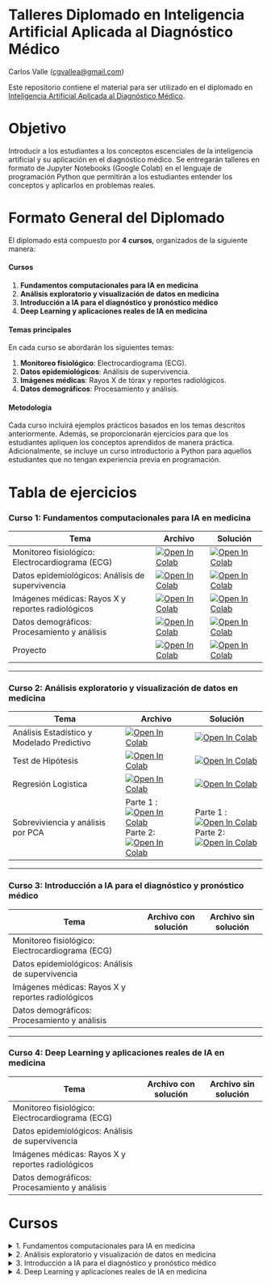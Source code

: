 # Talleres Diplomado en Inteligencia Artificial Aplicada al Diagnóstico Médico

Carlos Valle ([cgvallea@gmail.com](mailto:cgvallea@gmail.com))

Este repositorio contiene el material para ser utilizado en el diplomado en [Inteligencia Artificial Aplicada al Diagnóstico Médico](https://educacioncontinua.uc.cl/programas/diplomado-en-inteligencia-artificial-aplicada-al-diagnostico-medico/).

# Objetivo
Introducir a los estudiantes a los conceptos escenciales de la inteligencia artificial y su aplicación en el diagnóstico médico. Se entregarán talleres en formato de Jupyter Notebooks (Google Colab) en el lenguaje de programación Python que permitirán a los estudiantes entender los conceptos y aplicarlos en problemas reales.


# Formato General del Diplomado
El diplomado está compuesto por **4 cursos**, organizados de la siguiente manera:

#### **Cursos**
1. **Fundamentos computacionales para IA en medicina**  
2. **Análisis exploratorio y visualización de datos en medicina**  
3. **Introducción a IA para el diagnóstico y pronóstico médico**  
4. **Deep Learning y aplicaciones reales de IA en medicina**

#### **Temas principales**
En cada curso se abordarán los siguientes temas:  
1. **Monitoreo fisiológico**: Electrocardiograma (ECG).  
2. **Datos epidemiológicos**: Análisis de supervivencia.  
3. **Imágenes médicas**: Rayos X de tórax y reportes radiológicos.  
4. **Datos demográficos**: Procesamiento y análisis.

#### **Metodología**
Cada curso incluirá ejemplos prácticos basados en los temas descritos anteriormente. Además, se proporcionarán ejercicios para que los estudiantes apliquen los conceptos aprendidos de manera práctica. Adicionalmente, se incluye un curso introductorio a Python para aquellos estudiantes que no tengan experiencia previa en programación.




# Tabla de ejercicios

### Curso 1: Fundamentos computacionales para IA en medicina

| **Tema**                                      | **Archivo** | **Solución** |
|-----------------------------------------------|----------------------------|----------------------------|
| Monitoreo fisiológico: Electrocardiograma (ECG) |  [![Open In Colab](https://colab.research.google.com/assets/colab-badge.svg)](https://colab.research.google.com/github/iHealthInstitute/Talleres_Diplomado_iHealth/blob/main/curso_1/Monitoreo.ipynb) |      [![Open In Colab](https://colab.research.google.com/assets/colab-badge.svg)](https://colab.research.google.com/github/iHealthInstitute/Talleres_Diplomado_iHealth/blob/main/curso_1/Monitoreo_solution.ipynb)                  
| Datos epidemiológicos: Análisis de supervivencia |       [![Open In Colab](https://colab.research.google.com/assets/colab-badge.svg)](https://colab.research.google.com/github/iHealthInstitute/Talleres_Diplomado_iHealth/blob/main/curso_1/Epidemiologicos.ipynb)               | [![Open In Colab](https://colab.research.google.com/assets/colab-badge.svg)](https://colab.research.google.com/github/iHealthInstitute/Talleres_Diplomado_iHealth/blob/main/curso_1/Epidemiologicos_solution.ipynb)   
| Imágenes médicas: Rayos X y reportes radiológicos |       [![Open In Colab](https://colab.research.google.com/assets/colab-badge.svg)](https://colab.research.google.com/github/iHealthInstitute/Talleres_Diplomado_iHealth/blob/main/curso_1/Imagenes.ipynb)              | [![Open In Colab](https://colab.research.google.com/assets/colab-badge.svg)](https://colab.research.google.com/github/iHealthInstitute/Talleres_Diplomado_iHealth/blob/main/curso_1/Imagenes_solution.ipynb)
| Datos demográficos: Procesamiento y análisis     |   [![Open In Colab](https://colab.research.google.com/assets/colab-badge.svg)](https://colab.research.google.com/github/iHealthInstitute/Talleres_Diplomado_iHealth/blob/main/curso_1/Demografico.ipynb)   | [![Open In Colab](https://colab.research.google.com/assets/colab-badge.svg)](https://colab.research.google.com/github/iHealthInstitute/Talleres_Diplomado_iHealth/blob/main/curso_1/Demografico_solution.ipynb)
| Proyecto | [![Open In Colab](https://colab.research.google.com/assets/colab-badge.svg)](https://colab.research.google.com/github/iHealthInstitute/Talleres_Diplomado_iHealth/blob/main/curso_2/proyecto.ipynb) | [![Open In Colab](https://colab.research.google.com/assets/colab-badge.svg)](https://colab.research.google.com/github/iHealthInstitute/Talleres_Diplomado_iHealth/blob/main/curso_2/proyecto_solution.ipynb) |

---

### Curso 2: Análisis exploratorio y visualización de datos en medicina

| **Tema**                                      | **Archivo** | **Solución** |
|-----------------------------------------------|----------------------------|----------------------------|
| Análisis Estadístico y Modelado Predictivo  |         [![Open In Colab](https://colab.research.google.com/assets/colab-badge.svg)](https://colab.research.google.com/github/iHealthInstitute/Talleres_Diplomado_iHealth/blob/main/curso_2/analisis_exploratorio.ipynb)                   |       [![Open In Colab](https://colab.research.google.com/assets/colab-badge.svg)](https://colab.research.google.com/github/iHealthInstitute/Talleres_Diplomado_iHealth/blob/main/curso_2/analisis_exploratorio_solution.ipynb)                     |
| Test de Hipótesis |       [![Open In Colab](https://colab.research.google.com/assets/colab-badge.svg)](https://colab.research.google.com/github/iHealthInstitute/Talleres_Diplomado_iHealth/blob/main/curso_2/test_de_hipotesis.ipynb)                     |           [![Open In Colab](https://colab.research.google.com/assets/colab-badge.svg)](https://colab.research.google.com/github/iHealthInstitute/Talleres_Diplomado_iHealth/blob/main/curso_2/test_de_hipotesis_solution.ipynb)                 |
| Regresión Logistica |    [![Open In Colab](https://colab.research.google.com/assets/colab-badge.svg)](https://colab.research.google.com/github/iHealthInstitute/Talleres_Diplomado_iHealth/blob/main/curso_2/regresion_logistica.ipynb)                        |         [![Open In Colab](https://colab.research.google.com/assets/colab-badge.svg)](https://colab.research.google.com/github/iHealthInstitute/Talleres_Diplomado_iHealth/blob/main/curso_2/regresion_logistica_solution.ipynb)                   |
| Sobreviviencia y análisis por PCA |     Parte 1 : [![Open In Colab](https://colab.research.google.com/assets/colab-badge.svg)](https://colab.research.google.com/github/iHealthInstitute/Talleres_Diplomado_iHealth/blob/main/curso_2/sobrevivencia.ipynb) <br />Parte 2: [![Open In Colab](https://colab.research.google.com/assets/colab-badge.svg)](https://colab.research.google.com/github/iHealthInstitute/Talleres_Diplomado_iHealth/blob/main/curso_2/pca.ipynb)                          |  Parte 1 : [![Open In Colab](https://colab.research.google.com/assets/colab-badge.svg)](https://colab.research.google.com/github/iHealthInstitute/Talleres_Diplomado_iHealth/blob/main/curso_2/sobrevivencia_solution.ipynb) <br />Parte 2: [![Open In Colab](https://colab.research.google.com/assets/colab-badge.svg)](https://colab.research.google.com/github/iHealthInstitute/Talleres_Diplomado_iHealth/blob/main/curso_2/pca_solution.ipynb)                          |



---


### Curso 3: Introducción a IA para el diagnóstico y pronóstico médico

| **Tema**                                      | **Archivo con solución** | **Archivo sin solución** |
|-----------------------------------------------|----------------------------|----------------------------|
| Monitoreo fisiológico: Electrocardiograma (ECG) |                            |                            |
| Datos epidemiológicos: Análisis de supervivencia |                            |                            |
| Imágenes médicas: Rayos X y reportes radiológicos |                            |                            |
| Datos demográficos: Procesamiento y análisis     |                            |                            |

---

### Curso 4: Deep Learning y aplicaciones reales de IA en medicina

| **Tema**                                      | **Archivo con solución** | **Archivo sin solución** |
|-----------------------------------------------|----------------------------|----------------------------|
| Monitoreo fisiológico: Electrocardiograma (ECG) |                            |                            |
| Datos epidemiológicos: Análisis de supervivencia |                            |                            |
| Imágenes médicas: Rayos X y reportes radiológicos |                            |                            |
| Datos demográficos: Procesamiento y análisis     |                            |                            |



# Cursos


</details>

<details><summary>1. Fundamentos computacionales para IA en medicina</summary>

**Docente**
Julio Sotelo

#### **Contenido**
* **Fundamentos computacionales**
    * Conceptos técnicos para el uso de IA
    * Conceptos técnicos de computación para IA.
    * Herramientas de programación en Python.

* **Fundamentos de programación**
    * Tipos de variables y estructura de datos en Python.
    * Control de flujo: condiciones, bifurcaciones y bucles en Python.
    * Tipos de errores más comunes en programación en Python.

* **Módulos estándar de Python**
    * NUMPY, indexación, funciones universales, funciones estadísticas, funciones relacionales. Estadística básica con numpy, números aleatorios, distribución normal, selección aleatoria y permutaciones. Caso de estudio, en datos demográficos de pacientes.
    * MATPLOTLIB, visualización de gráficos y sus características, tipos de línea, labels, límites y grilla, leyenda, llenado entre curvas, scatter plots, datos con barra de errores, histogramas. Caso de estudio, datos de monitoreo fisiológico de pacientes.
    * PANDAS, manejo de dataframes, ordenar, agrupar y fusionar dataframes, visualización de gráficos con pandas. Caso de estudio, en datos epidemiológicos.
    * PYDICOM, lectura de imágenes médicas, y cabecera DICOM. Caso de estudio, aplicación a imágenes de resonancia magnética.

* **Herramientas útiles en aplicaciones para el diagnóstico y pronóstico médico**
    * Búsqueda eficiente y ejecución de algoritmos en Python extraídos de la web.
    * Uso de Kaggle para la lectura y limpieza de bases de datos médicos.
    * Uso de Google Collaboratory para la lectura y limpieza de bases de datos médicos.
    * Introducción al uso de algoritmos de inteligencia artificial disponibles en Github, para el procesamiento de datos médicos, cómo configurarlos y ejecutarlos correctamente.

</details>

<details><summary>2. Análisis exploratorio y visualización de datos en medicina</summary>

**Docentes**
María Rodríguez (Responsable) y Marcelo Andía

#### **Contenido**
* **Análisis exploratorio de datos en medicina.**
    * Medidas de tendencia central: promedio, mediana y estimadores robustos.
    * Estimaciones de variabilidad.
    * Distribución de los datos: histogramas, percentiles y boxplots.
    * Variables binarias y categóricas.
    * Correlación y causalidad en el contexto médico.
    * Análisis multivariable con ejemplos médicos.
* **Fundamentos de muestreo de datos en medicina.**
    * Muestreo aleatorio simple y sesgo de selección.
    * Muestreo por conglomerados y por estratos.
    * Teorema del límite central y error estándar.
    * Bootstrapping e intervalos de confianza.
    * Resampleo: test de permutación y Bootstrap.
    * Poder estadístico y determinación del tamaño muestral en estudios médicos.
* **Experimentos estadísticos y tests de significancia médicos.**
    * Testeo A/B y su aplicación en ensayos clínicos.
    * Test de hipótesis y su relevancia en la toma de decisiones médicas.
    * Distribuciones de probabilidad relevantes para la medicina: Gaussiana, de cola pesada, t-Student, binomial y Poisson.
    * Significancia estadística, valores p y su interpretación en el análisis de datos clínicos.
    * Pruebas de comparación de grupos: Test t, testeo múltiple, ANOVA y test chi cuadrado.
* **Análisis de supervivencia en medicina.**
    * Conceptos básicos de análisis de supervivencia: curva de supervivencia, riesgo acumulado, tasa de riesgo.
    * Métodos de estimación de la función de supervivencia: Kaplan-Meier.
    * Análisis de regresión de Cox y modelos paramétricos para datos de supervivencia.
    * Aplicaciones prácticas en medicina: análisis de supervivencia en ensayos clínicos, estudios epidemiológicos y seguimiento de pacientes.
* **Visualización de datos médicos.**
    * Codificación visual de datos médicos, incluyendo gráficos básicos, líneas, scatter plot, y visualización en 2D y 3D.
    * Tablas y gráficos específicos para representar datos médicos de manera efectiva.
    * Visualización con mapas.
    * Representación de redes y árboles para visualizar relaciones en datos médicos.
    * Uso de texto y narrativa para comunicar resultados médicos.
    * Creación de gráficos interactivos (dashboards) para análisis de datos clínicos.

</details>

<details><summary>3. Introducción a IA para el diagnóstico y pronóstico médico</summary>

**Docente**
Rodrigo Cádiz (responsable) y Claudia Prieto

#### **Contenido**
* **Fundamentos**
    * ¿Qué es Machine Learning?
    * Introducción a scikit-learn, una librería de Python para machine learning.
    * Determinación de parámetros de entrenamiento y validación de modelos.
    * Ingeniería de características (Feature engineering).
* **Métodos básicos**
    * Naive Bayes.
    * Regresión logística.
    * k-nearest Neighbors.
    * Support Vector Machines.
* **Métodos estadísticos**
    * Análisis discriminante.
* **Métodos basados en árboles de búsqueda**
    * Modelos de árboles de decisión
    * Random forest.
* **Métodos no-supervisados.**
    * Análisis de Componentes Principales.
    * K-Means clustering.
    * Clustering jerárquico.
    * Gaussian Mixtures.
    * Kernel Density Estimation.
    * Escalado y variables categóricas.
* **Evaluación y mejora de modelos en contextos clínicos**
    * Boosting: AdaBoost y XGBoost.
    * Evaluación de modelos de clasificación en aplicaciones prácticas en medicina.
    * Estrategias para datos desbalanceados en análisis de datos clínicos.
* **Aplicaciones en casos reales en salud.**
    * Clasificación de lesiones en imágenes en dermatología
    * Detección de patrones cardiorespiratorios en audio
    * Predicción de enfermedades crónicas

</details>

<details><summary>4. Deep Learning y aplicaciones reales de IA en medicina</summary>

**Docente**
Francisco Sahli (responsable) y Denis Parra

#### **Contenido**

* Fundamentos.
    * ¿Qué es Deep Learning?
    * Necesidades de modelos complejos
    * Del perceptrón a las redes neuronales
    * Redes Neuronales convolucionales
* **Deep Learning.**
    * Entrenamiento y parámetros clave para convergencia
    * Análisis de resultados y métricas de desempeño para aplicaciones clínicas
    * Ventajas y desventajas de arquitecturas más utilizadas en diagnóstico médico
    * Uso de modelos pre-entrenados y fine tuning
* **Aplicaciones de Deep Learning en medicina.**
    * Reconocimiento visual con Deep Learning: Segmentación y análisis de imágenes, desde los datos hasta la visualización
    * Procesamiento de Lenguaje Natural: Análisis de registros clínicos
    * Integrando múltiples herramientas: Construyendo modelos de prognosis

</details>